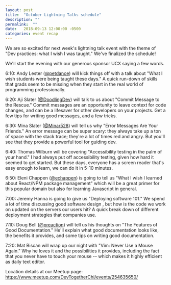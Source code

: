 ```yaml
---
layout: post
title:  "October Lightning Talks schedule"
description: ""
permalink:  ""
date:   2018-09-13 12:00:00 -0500
categories: event recap
---
```


We are so excited for next week's lightning talk event with the theme of "Dev practices: what I wish I was taught."
We've finalized the schedule!

We'll start the evening with our generous sponsor UCX saying a few words.

6:10: Andy Lester ([@petdance](https://twitter.com/petdance)) will kick things off with a talk about "What I wish
students were being taught these days." A quick run-down of skills that grads seem to be missing when they start in the
real world of programming professionally.

6:20: Aji Slater ([@DoodlingDev](https://twitter.com/DoodlingDev)) will talk to us about "Commit Message to the
Rescue." Commit messages are an opportunity to leave context for code changes, and can be a lifesaver for other
developers on your projects. Get a few tips for writing good messages, and a few tricks.

6:30: Mina Slater ([@Minar528](https://twitter.com/Minar528)) will tell us why "Error Messages Are Your Friends." An
error message can be super scary: they always take up a ton of space with the stack trace; they're a lot of times red
and angry. But you'll see that they provide a powerful tool for guiding dev.

6:40: Thomas Wilburn will be covering "Accessibility testing in the palm of your hand." I had always put off
accessibility testing, given how hard it seemed to get started. But these days, everyone has a screen reader that's
easy enough to learn, we can do it in 5-10 minutes.

6:50: Eleni Chappen ([@echappen](https://twitter.com/echappen)) is going to tell us "What I wish I learned about
React/NPM package management" which will be a great primer for this popular domain but also for learning Javascript in
general.

7:00: Jeremy Hanna is going to give us "Deploying software 101." We spend a lot of time discussing good software design
, but how is the code we work on updated on the servers our users hit? A quick break down of different deployment
strategies that companies use.

7:10: Doug Bell ([@preaction](https://twitter.com/preaction)) will tell us his thoughts on "The Features of Good
Documentation." He'll explain what good documentation looks like, the benefits it provides, and some tips on writing
good documentation.

7:20: Mat Biscan will wrap up our night with "Vim: Never Use a Mouse Again." Why he loves it and the possibilities it
provides, including the fact that you never have to touch your mouse -- which makes it highly efficient as daily text
editor.

Location details at our Meetup page: https://www.meetup.com/DevTogetherChi/events/254635650/
